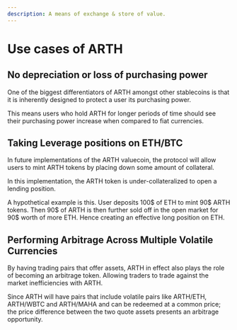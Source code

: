 ```yaml
---
description: A means of exchange & store of value.
---
```


# Use cases of ARTH

## No depreciation or loss of purchasing power

One of the biggest differentiators of ARTH amongst other stablecoins is that it is inherently designed to protect a user its purchasing power.&#x20;

This means users who hold ARTH for longer periods of time should see their purchasing power increase when compared to fiat currencies.

## Taking Leverage positions on ETH/BTC

In future implementations of the ARTH valuecoin, the protocol will allow users to mint ARTH tokens by placing down some amount of collateral.

In this implementation, the ARTH token is under-collateralized to open a lending position.

A hypothetical example is this. User deposits 100$ of ETH to mint 90$ ARTH tokens. Then 90$ of ARTH is then further sold off in the open market for 90$ worth of more ETH. Hence creating an effective long position on ETH.

## Performing Arbitrage Across Multiple Volatile Currencies

By having trading pairs that offer assets, ARTH in effect also plays the role of becoming an arbitrage token. Allowing traders to trade against the market inefficiencies with ARTH.

Since ARTH will have pairs that include volatile pairs like ARTH/ETH, ARTH/WBTC and ARTH/MAHA and can be redeemed at a common price; the price difference between the two quote assets presents an arbitrage opportunity.
